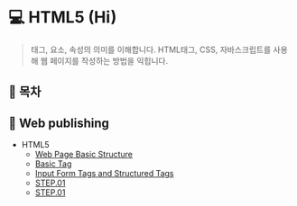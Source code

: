 # 💻 HTML5 (Hi)
>태그, 요소, 속성의 의미를 이해합니다. 
>HTML태그, CSS, 자바스크립트를 사용해 웹 페이지를 작성하는 방법을 익힙니다.

## 📌 목차

## 📝 Web publishing
* HTML5 
    * [Web Page Basic Structure](https://github.com/zhzkdls/TIL/blob/main/HTML/Step01/Web%20Page%20Basic%20Structure.md)
    * [Basic Tag](https://github.com/zhzkdls/TIL/blob/main/HTML/Step01/HTML5%20Basic%20Tag%20.md)
    * [Input Form Tags and Structured Tags](https://github.com/zhzkdls/TIL/blob/main/HTML/Step01/Input%20Form%20Tags%20and%20Structured%20Tags.md)
    * [STEP.01](https://github.com)
    * [STEP.01](https://github.com)
  
    







